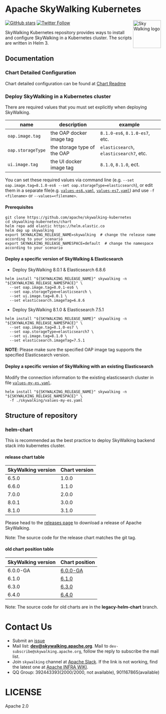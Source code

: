 Apache SkyWalking Kubernetes
==========

<img src="http://skywalking.apache.org/assets/logo.svg" alt="Sky Walking logo" height="90px" align="right" />

[![GitHub stars](https://img.shields.io/github/stars/apache/skywalking.svg?style=for-the-badge&label=Stars&logo=github)](https://github.com/apache/skywalking)
[![Twitter Follow](https://img.shields.io/twitter/follow/asfskywalking.svg?style=for-the-badge&label=Follow&logo=twitter)](https://twitter.com/AsfSkyWalking)

SkyWalking Kubernetes repository provides ways to install and configure SkyWalking in a Kubernetes cluster.
The scripts are written in Helm 3.

## Documentation

### Chart Detailed Configuration

Chart detailed configuration can be found at [Chart Readme](./chart/skywalking/README.md)

### Deploy SkyWalking in a Kubernetes cluster

There are required values that you must set explicitly when deploying SkyWalking.

| name | description | example |
| ---- | ----------- | ------- |
| `oap.image.tag` | the OAP docker image tag | `8.1.0-es6`, `8.1.0-es7`, etc. |
| `oap.storageType` | the storage type of the OAP | `elasticsearch`, `elasticsearch7`, etc. |
| `ui.image.tag` | the UI docker image tag | `8.1.0`, `8.1.0`, ect. |

You can set these required values via command line (e.g. `--set oap.image.tag=8.1.0-es6 --set oap.storageType=elasticsearch`),
or edit them in a separate file(e.g. [`values-es6.yaml`](chart/skywalking/values-es6.yaml), [`values-es7.yaml`](chart/skywalking/values-es7.yaml))
and use `-f <filename>` or `--values=<filename>`.

#### Prerequisites

```shell script
git clone https://github.com/apache/skywalking-kubernetes
cd skywalking-kubernetes/chart
helm repo add elastic https://helm.elastic.co
helm dep up skywalking
export SKYWALKING_RELEASE_NAME=skywalking  # change the release name according to your scenario
export SKYWALKING_RELEASE_NAMESPACE=default  # change the namespace according to your scenario
```

#### Deploy a specific version of SkyWalking & Elasticsearch

- Deploy SkyWalking 8.0.1 & Elasticsearch 6.8.6

```shell script
helm install "${SKYWALKING_RELEASE_NAME}" skywalking -n "${SKYWALKING_RELEASE_NAMESPACE}" \
  --set oap.image.tag=8.0.1-es6 \
  --set oap.storageType=elasticsearch \
  --set ui.image.tag=8.0.1 \
  --set elasticsearch.imageTag=6.8.6
```

- Deploy SkyWalking 8.1.0 & Elasticsearch 7.5.1
```shell script
helm install "${SKYWALKING_RELEASE_NAME}" skywalking -n "${SKYWALKING_RELEASE_NAMESPACE}" \
  --set oap.image.tag=8.1.0-es7 \
  --set oap.storageType=elasticsearch7 \
  --set ui.image.tag=8.1.0 \
  --set elasticsearch.imageTag=7.5.1
``` 

**NOTE**: Please make sure the specified OAP image tag supports the specified Elasticsearch version. 

#### Deploy a specific version of SkyWalking with an existing Elasticsearch

Modify the connection information to the existing elasticsearch cluster in file [`values-my-es.yaml`](chart/skywalking/values-my-es.yaml).

```shell script
helm install "${SKYWALKING_RELEASE_NAME}" skywalking -n "${SKYWALKING_RELEASE_NAMESPACE}" \
  -f ./skywalking/values-my-es.yaml
```

## Structure of repository

### helm-chart 

This is recommended as the best practice to deploy SkyWalking backend stack into kubernetes cluster. 

#### release chart table 
| SkyWalking version | Chart version |
| ------------------ | ------------- |
| 6.5.0              | 1.0.0         |
| 6.6.0              | 1.1.0         | 
| 7.0.0              | 2.0.0         | 
| 8.0.1              | 3.0.0         | 
| 8.1.0              | 3.1.0         | 

Please head to the [releases page](http://skywalking.apache.org/downloads/) to download a release of Apache SkyWalking.

Note:  The source code for the release chart matches the git tag.

#### old chart position table

| SkyWalking version | Chart position                                               |
| ------------------ | ------------------------------------------------------------ |
| 6.0.0-GA           | [6.0.0-GA](https://github.com/apache/skywalking-kubernetes/tree/legacy-helm-chart/helm-chart/helm2/6.0.0-GA) |
| 6.1.0              | [6.1.0](https://github.com/apache/skywalking-kubernetes/tree/legacy-helm-chart/helm-chart/helm2/6.1.0) |
| 6.3.0              | [6.3.0](https://github.com/apache/skywalking-kubernetes/tree/legacy-helm-chart/helm-chart/helm3/6.3.0) |
| 6.4.0              | [6.4.0](https://github.com/apache/skywalking-kubernetes/tree/legacy-helm-chart/helm-chart/helm3/6.4.0) |

Note:  The source code for old charts are in the **legacy-helm-chart** branch.

# Contact Us
* Submit an [issue](https://github.com/apache/skywalking/issues)
* Mail list: **dev@skywalking.apache.org**. Mail to `dev-subscribe@skywalking.apache.org`, follow the reply to subscribe the mail list.
* Join `skywalking` channel at [Apache Slack](https://join.slack.com/t/the-asf/shared_invite/enQtNzc2ODE3MjI1MDk1LTAyZGJmNTg1NWZhNmVmOWZjMjA2MGUyOGY4MjE5ZGUwOTQxY2Q3MDBmNTM5YTllNGU4M2QyMzQ4M2U4ZjQ5YmY). If the link is not working, find the latest one at [Apache INFRA WIKI](https://cwiki.apache.org/confluence/display/INFRA/Slack+Guest+Invites).
* QQ Group: 392443393(2000/2000, not available), 901167865(available)

# LICENSE
Apache 2.0
